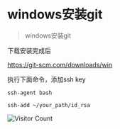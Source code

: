 # windows安装git
> windows安装git


下载安装完成后

https://git-scm.com/downloads/win

执行下面命令，添加ssh key

```
ssh-agent bash

ssh-add ~/your_path/id_rsa
```

![Visitor Count](https://profile-counter.glitch.me/brotherbigbao/count.svg)
